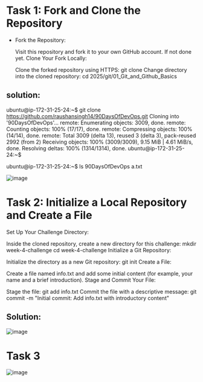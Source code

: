 # Task 1: Fork and Clone the Repository
- Fork the Repository:

  Visit this repository and fork it to your own GitHub account. If not done yet.
  Clone Your Fork Locally:

  Clone the forked repository using HTTPS:
  git clone <your-fork-url>
  Change directory into the cloned repository:
  cd 2025/git/01_Git_and_Github_Basics

## solution:

ubuntu@ip-172-31-25-24:~$ git clone https://github.com/raushansingh14/90DaysOfDevOps.git
Cloning into '90DaysOfDevOps'...
remote: Enumerating objects: 3009, done.
remote: Counting objects: 100% (17/17), done.
remote: Compressing objects: 100% (14/14), done.
remote: Total 3009 (delta 13), reused 3 (delta 3), pack-reused 2992 (from 2)
Receiving objects: 100% (3009/3009), 9.15 MiB | 4.61 MiB/s, done.
Resolving deltas: 100% (1314/1314), done.
ubuntu@ip-172-31-25-24:~$

ubuntu@ip-172-31-25-24:~$ ls
90DaysOfDevOps                                          a.txt      


![image](https://github.com/user-attachments/assets/0b18fcbd-f3f6-457b-9528-441af8d4ad11)





# Task 2: Initialize a Local Repository and Create a File
Set Up Your Challenge Directory:

Inside the cloned repository, create a new directory for this challenge:
mkdir week-4-challenge
cd week-4-challenge
Initialize a Git Repository:

Initialize the directory as a new Git repository:
git init
Create a File:

Create a file named info.txt and add some initial content (for example, your name and a brief introduction).
Stage and Commit Your File:

Stage the file:
git add info.txt
Commit the file with a descriptive message:
git commit -m "Initial commit: Add info.txt with introductory content"

## Solution:

![image](https://github.com/user-attachments/assets/707b831e-3b3b-4d01-a062-f7a45a024c2e)



# Task 3

![image](https://github.com/user-attachments/assets/4e3db581-7296-422d-b86d-c20fafa86713)






